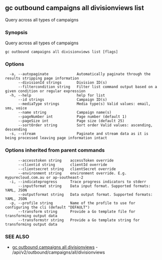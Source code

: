 ## gc outbound campaigns all divisionviews list

Query across all types of campaigns

### Synopsis

Query across all types of campaigns

```
gc outbound campaigns all divisionviews list [flags]
```

### Options

```
  -a, --autopaginate             Automatically paginate through the results stripping page information
      --divisionId strings       Division ID(s)
      --filtercondition string   Filter list command output based on a given condition or regular expression
  -h, --help                     help for list
      --id strings               Campaign ID(s)
      --mediaType strings        Media type(s) Valid values: email, sms, voice
      --name string              Campaign name(s)
      --pageNumber int           Page number (default 1)
      --pageSize int             Page size (default 25)
      --sortOrder string         Sort order Valid values: ascending, descending
  -s, --stream                   Paginate and stream data as it is being processed leaving page information intact
```

### Options inherited from parent commands

```
      --accesstoken string    accessToken override
      --clientid string       clientId override
      --clientsecret string   clientSecret override
      --environment string    environment override. E.g. mypurecloud.com.au or ap-southeast-2
  -i, --indicateprogress      Trace progress indicators to stderr
      --inputformat string    Data input format. Supported formats: YAML, JSON
      --outputformat string   Data output format. Supported formats: YAML, JSON
  -p, --profile string        Name of the profile to use for configuring the cli (default "DEFAULT")
      --transform string      Provide a Go template file for transforming output data
      --transformstr string   Provide a Go template string for transforming output data
```

### SEE ALSO

* [gc outbound campaigns all divisionviews](gc_outbound_campaigns_all_divisionviews.html)	 - /api/v2/outbound/campaigns/all/divisionviews


